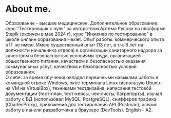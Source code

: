 # About me.
Образование - высшее медицинское.
Дополнительное образование: курс "Тестировщик с нуля" за авторством Артема Русова на платформе Stepik (окончен в мае 2024 г), курс "Инженер по тестированию" в школе онлайн образования Hexlet.
Опыт работы: коммерческого опыта в IT не имею. Имею существенный опыт (13 лет, в т.ч. 8 лет на должности начальника отдела) в организации санитарного надзора за качеством и безопасностью условиями труда, организацией общественного питания, качеством и безопасностью оказания коммунальных услуг, качеством и безопасностью условий образования.   
О себе: за время обучения овладел первичными навыками работы в командной строке Windows, окне терминала Linux (использую Ubuntu на VM на VirtualBox), техниками тестдизайна, написания тестовой документации (тест-план, тест-кейсы, чек-листы, багрепорты), изучал работу с БД (использовал MySQL, PostgreSQL), снифферов трафика (CharlesProxy), приложений для тестирования API (Postman), освоил работу  в панели разработчика в браузере (DevTools).
English - A2.

